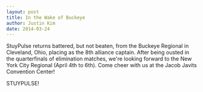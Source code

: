 ```yaml
---
layout: post
title: In the Wake of Buckeye
author: Justin Kim
date: 2014-03-24
---
```

StuyPulse returns battered, but not beaten, from the Buckeye Regional in Cleveland, Ohio, placing as the 8th alliance captain. After being ousted in the quarterfinals of elimination matches, we're looking forward to the New York City Regional (April 4th to 6th). Come cheer with us at the Jacob Javits Convention Center!

STUYPULSE!
